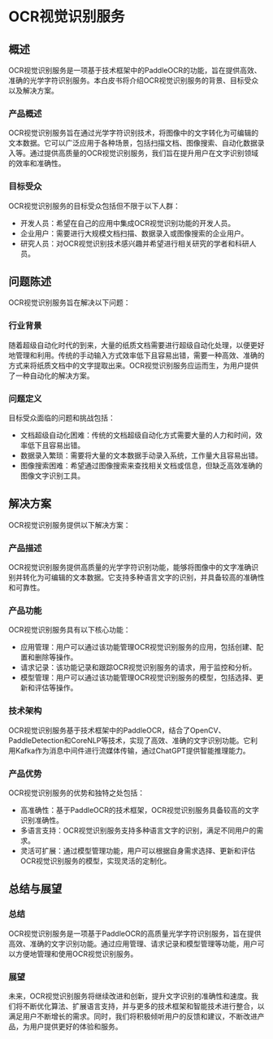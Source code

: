 # OCR视觉识别服务

## 概述
OCR视觉识别服务是一项基于技术框架中的PaddleOCR的功能，旨在提供高效、准确的光学字符识别服务。本白皮书将介绍OCR视觉识别服务的背景、目标受众以及解决方案。

### 产品概述
OCR视觉识别服务旨在通过光学字符识别技术，将图像中的文字转化为可编辑的文本数据。它可以广泛应用于各种场景，包括扫描文档、图像搜索、自动化数据录入等。通过提供高质量的OCR视觉识别服务，我们旨在提升用户在文字识别领域的效率和准确性。

### 目标受众
OCR视觉识别服务的目标受众包括但不限于以下人群：
- 开发人员：希望在自己的应用中集成OCR视觉识别功能的开发人员。
- 企业用户：需要进行大规模文档扫描、数据录入或图像搜索的企业用户。
- 研究人员：对OCR视觉识别技术感兴趣并希望进行相关研究的学者和科研人员。

## 问题陈述

OCR视觉识别服务旨在解决以下问题：

### 行业背景
随着超级自动化时代的到来，大量的纸质文档需要进行超级自动化处理，以便更好地管理和利用。传统的手动输入方式效率低下且容易出错，需要一种高效、准确的方式来将纸质文档中的文字提取出来。OCR视觉识别服务应运而生，为用户提供了一种自动化的解决方案。

### 问题定义
目标受众面临的问题和挑战包括：
- 文档超级自动化困难：传统的文档超级自动化方式需要大量的人力和时间，效率低下且容易出错。
- 数据录入繁琐：需要将大量的文本数据手动录入系统，工作量大且容易出错。
- 图像搜索困难：希望通过图像搜索来查找相关文档或信息，但缺乏高效准确的图像文字识别工具。

## 解决方案

OCR视觉识别服务提供以下解决方案：

### 产品描述
OCR视觉识别服务提供高质量的光学字符识别功能，能够将图像中的文字准确识别并转化为可编辑的文本数据。它支持多种语言文字的识别，并具备较高的准确性和可靠性。

### 产品功能
OCR视觉识别服务具有以下核心功能：
- 应用管理：用户可以通过该功能管理OCR视觉识别服务的应用，包括创建、配置和删除等操作。
- 请求记录：该功能记录和跟踪OCR视觉识别服务的请求，用于监控和分析。
- 模型管理：用户可以通过该功能管理OCR视觉识别服务的模型，包括选择、更新和评估等操作。

### 技术架构
OCR视觉识别服务基于技术框架中的PaddleOCR，结合了OpenCV、PaddleDetection和CoreNLP等技术，实现了高效、准确的文字识别功能。它利用Kafka作为消息中间件进行流媒体传输，通过ChatGPT提供智能推理能力。

### 产品优势
OCR视觉识别服务的优势和独特之处包括：
- 高准确性：基于PaddleOCR的技术框架，OCR视觉识别服务具备较高的文字识别准确性。
- 多语言支持：OCR视觉识别服务支持多种语言文字的识别，满足不同用户的需求。
- 灵活可扩展：通过模型管理功能，用户可以根据自身需求选择、更新和评估OCR视觉识别服务的模型，实现灵活的定制化。

## 总结与展望

### 总结
OCR视觉识别服务是一项基于PaddleOCR的高质量光学字符识别服务，旨在提供高效、准确的文字识别功能。通过应用管理、请求记录和模型管理等功能，用户可以方便地管理和使用OCR视觉识别服务。

### 展望
未来，OCR视觉识别服务将继续改进和创新，提升文字识别的准确性和速度。我们将不断优化算法、扩展语言支持，并与更多的技术框架和智能技术进行整合，以满足用户不断增长的需求。同时，我们将积极倾听用户的反馈和建议，不断改进产品，为用户提供更好的体验和服务。